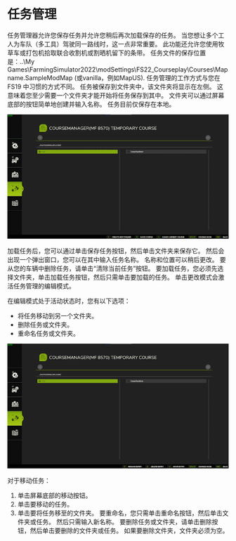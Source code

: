 # 任务管理


任务管理器允许您保存任务并允许您稍后再次加载保存的任务。 
当您想让多个工人为车队（多工具）驾驶同一路线时，这一点非常重要。 
此功能还允许您使用牧草车或打包机拾取联合收割机或割晒机留下的条带。 
任务文件的保存位置是：..\My Games\FarmingSimulator2022\modSettings\FS22_Courseplay\Courses\Mapname.SampleModMap (或vanilla，例如MapUS).
任务管理的工作方式与您在 FS19 中习惯的方式不同。 
任务被保存到文件夹中，该文件夹将显示在左侧。 这意味着您至少需要一个文件夹才能开始将任务保存到其中。
文件夹可以通过屏幕底部的按钮简单地创建并输入名称。
任务目前仅保存在本地。


![Image](assets/images/managerbasehelp_0_0_765_430.png)


加载任务后，您可以通过单击保存任务按钮，然后单击文件夹来保存它。  然后会出现一个弹出窗口，您可以在其中输入任务名称。 
名称和位置可以稍后更改。 
要从您的车辆中删除任务，请单击“清除当前任务”按钮。
要加载任务，您必须先选择文件夹，单击加载任务按钮，然后只需单击要加载的任务。 
单击更改模式会激活任务管理的编辑模式。 



在编辑模式处于活动状态时，您有以下选项：
- 将任务移动到另一个文件夹。
- 删除任务或文件夹。 
- 重命名任务或文件夹。 


![Image](assets/images/manageredithelp_0_0_765_430.png)


对于移动任务： 
  1) 单击屏幕底部的移动按钮。 
  2) 单击要移动的任务。 
  3) 单击要将任务移至的文件夹。 
要重命名，您只需单击重命名按钮，然后单击文件夹或任务。 然后只需输入新名称。 
要删除任务或文件夹，请单击删除按钮，然后单击要删除的文件夹或任务。 
如果要删除文件夹，文件夹必须为空。 


